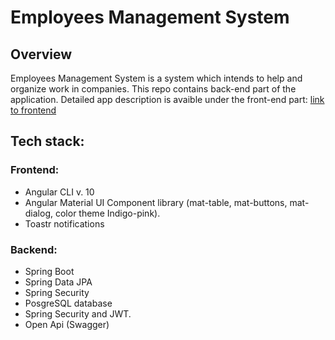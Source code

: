 # Employees Management System

## Overview
Employees Management System is a system which intends to help and organize work in companies. This repo contains back-end part of the application.
Detailed app description is avaible under the front-end part:
[link to frontend](https://github.com/rwedzony/EmployeeManagementSystem_Front)


## Tech stack:
### Frontend: 
+ Angular CLI v. 10
+ Angular Material UI Component library (mat-table, mat-buttons, mat-dialog, color theme Indigo-pink).
+ Toastr notifications

### Backend:
+ Spring Boot
+ Spring Data JPA
+ Spring Security
+ PosgreSQL database
+ Spring Security and JWT.
+ Open Api (Swagger)
